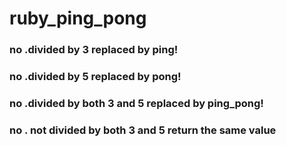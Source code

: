 # ruby_ping_pong
### no .divided by 3 replaced by ping!
### no .divided by 5 replaced by pong!
### no .divided by both 3 and 5 replaced by ping_pong!
### no . not divided by  both 3 and 5 return the same value
